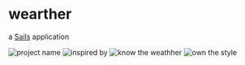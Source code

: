 # wearther

a [Sails](http://sailsjs.org) application


![project name](https://i.imgur.com/dj4mpTZ.png)
![inspired by](http://i.imgur.com/8lYGFre.png)
![know the weathher](https://i.imgur.com/BnIdpb8.gif)
![own the style](https://i.imgur.com/OSzgPq3.gif)


